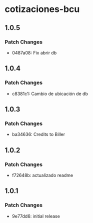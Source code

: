 # cotizaciones-bcu

## 1.0.5

### Patch Changes

- 0487a08: Fix abrir db

## 1.0.4

### Patch Changes

- c8381c1: Cambio de ubicación de db

## 1.0.3

### Patch Changes

- ba34636: Credits to Biller

## 1.0.2

### Patch Changes

- f72648b: actualizado readme

## 1.0.1

### Patch Changes

- 9e77dd6: initial release
